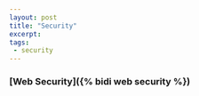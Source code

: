 ```yaml
---
layout: post
title: "Security"
excerpt:
tags:
 - security
---
```


### [Web Security]({% bidi web security %})
